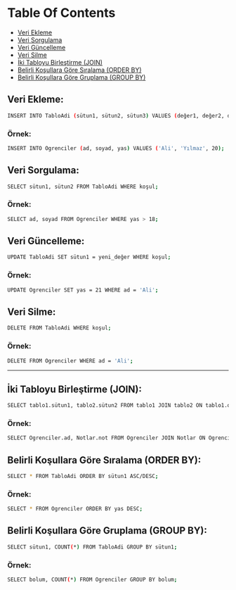# Table Of Contents

- [Veri Ekleme](#veri-ekleme)
- [Veri Sorgulama](#veri-sorgulama)
- [Veri Güncelleme](#veri-güncelleme)
- [Veri Silme](#veri-silme)
- [İki Tabloyu Birleştirme (JOIN)](<#iki-tabloyu-birleştirme-(JOIN)>)
- [Belirli Koşullara Göre Sıralama (ORDER BY)](<#belirli-koşullara-göre-sıralama-(ORDER-BY)>)
- [Belirli Koşullara Göre Gruplama (GROUP BY)](<#belirli-koşullara-göre-gruplama-(GROUP-BY)>)

## Veri Ekleme:

```bash
INSERT INTO TabloAdi (sütun1, sütun2, sütun3) VALUES (değer1, değer2, değer3);
```

### Örnek:

```bash
INSERT INTO Ogrenciler (ad, soyad, yas) VALUES ('Ali', 'Yılmaz', 20);
```

## Veri Sorgulama:

```bash
SELECT sütun1, sütun2 FROM TabloAdi WHERE koşul;
```

### Örnek:

```bash
SELECT ad, soyad FROM Ogrenciler WHERE yas > 18;
```

## Veri Güncelleme:

```bash
UPDATE TabloAdi SET sütun1 = yeni_değer WHERE koşul;
```

### Örnek:

```bash
UPDATE Ogrenciler SET yas = 21 WHERE ad = 'Ali';
```

## Veri Silme:

```bash
DELETE FROM TabloAdi WHERE koşul;
```

### Örnek:

```bash
DELETE FROM Ogrenciler WHERE ad = 'Ali';
```

<hr>

## İki Tabloyu Birleştirme (JOIN):

```bash
SELECT tablo1.sütun1, tablo2.sütun2 FROM tablo1 JOIN tablo2 ON tablo1.ortak_sütun = tablo2.ortak_sütun;
```

### Örnek:

```bash
SELECT Ogrenciler.ad, Notlar.not FROM Ogrenciler JOIN Notlar ON Ogrenciler.id = Notlar.ogrenci_id;
```

## Belirli Koşullara Göre Sıralama (ORDER BY):

```bash
SELECT * FROM TabloAdi ORDER BY sütun1 ASC/DESC;
```

### Örnek:

```bash
SELECT * FROM Ogrenciler ORDER BY yas DESC;
```

## Belirli Koşullara Göre Gruplama (GROUP BY):

```bash
SELECT sütun1, COUNT(*) FROM TabloAdi GROUP BY sütun1;
```

### Örnek:

```bash
SELECT bolum, COUNT(*) FROM Ogrenciler GROUP BY bolum;
```
